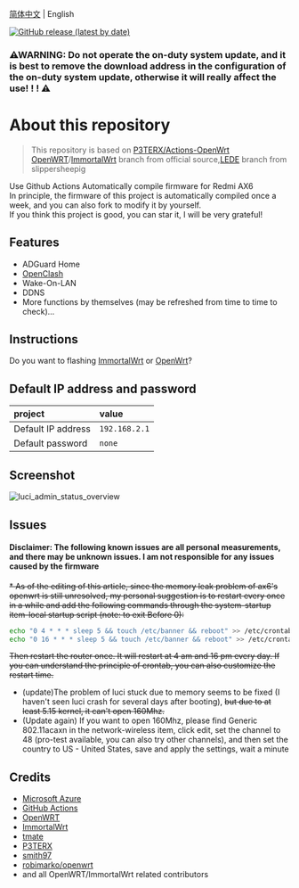 [简体中文](./README.zh-CN.md) | English

[![GitHub release (latest by date)](https://img.shields.io/github/v/release/shawnpxtl/Actions-Redmi-AX6?style=for-the-badge&label=Download)](https://github.com/shawnpxtl/Actions-Redmi-AX6/releases/latest)

### ⚠WARNING: Do not operate the on-duty system update, and it is best to remove the download address in the configuration of the on-duty system update, otherwise it will really affect the use! ! ! ⚠

# About this repository

> This repository is based on [P3TERX/Actions-OpenWrt](https://github.com/P3TERX/Actions-OpenWrt)<br>
> [OpenWRT](https://github.com/openwrt/openwrt)/[ImmortalWrt](https://github.com/immortalwrt/immortalwrt) branch from official source,[LEDE](https://github.com/slippersheepig/ax6) branch from slippersheepig<br>

Use Github Actions Automatically compile firmware for Redmi AX6  
In principle, the firmware of this project is automatically compiled once a week, and you can also fork to modify it by yourself.  
If you think this project is good, you can star it, I will be very grateful!  

## Features

* ADGuard Home
* [OpenClash](https://github.com/vernesong/OpenClash)
* Wake-On-LAN
* DDNS
* More functions by themselves (may be refreshed from time to time to check)...

## Instructions

Do you want to flashing [ImmortalWrt](tutorial/ImmortalWrt.en_US.md) or [OpenWrt](tutorial/OpenWrt.en_US.md)?

## Default IP address and password
   | project | value |
   | :--- | :--- |
   | Default IP address | `192.168.2.1` |
   | Default password | `none` |

## Screenshot

![luci\_admin\_status\_overview](.gitbook/assets/AX6-OP.png)

## Issues
#### Disclaimer: The following known issues are all personal measurements, and there may be unknown issues. I am not responsible for any issues caused by the firmware

~~* As of the editing of this article, since the memory leak problem of ax6's openwrt is still unresolved, my personal suggestion is to restart every once in a while and add the following commands through the system-startup item-local startup script (note: to exit Before 0):~~
   ```bash
   echo "0 4 * * * sleep 5 && touch /etc/banner && reboot" >> /etc/crontabs/root
   echo "0 16 * * * sleep 5 && touch /etc/banner && reboot" >> /etc/crontabs/root
   ```
   ~~Then restart the router once. It will restart at 4 am and 16 pm every day. If you can understand the principle of crontab, you can also customize the restart time.~~

* (update)The problem of luci stuck due to memory seems to be fixed (I haven't seen luci crash for several days after booting), ~~but due to at least 5.15 kernel, it can't open 160Mhz.~~
* (Update again) If you want to open 160Mhz, please find Generic 802.11acaxn in the network-wireless item, click edit, set the channel to 48 (pro-test available, you can also try other channels), and then set the country to US - United States, save and apply the settings, wait a minute

## Credits

* [Microsoft Azure](https://azure.microsoft.com/)
* [GitHub Actions](https://github.com/features/actions)
* [OpenWRT](https://github.com/openwrt/openwrt)
* [ImmortalWrt](https://github.com/immortalwrt/immortalwrt)
* [tmate](https://github.com/tmate-io/tmate)
* [P3TERX](https://github.com/P3TERX)
* [smith97](https://www.right.com.cn/forum/thread-6054985-1-1.html)
* [robimarko/openwrt](https://github.com/robimarko/openwrt/tree/ipq807x-5.15)
* and all OpenWRT/ImmortalWrt related contributors
